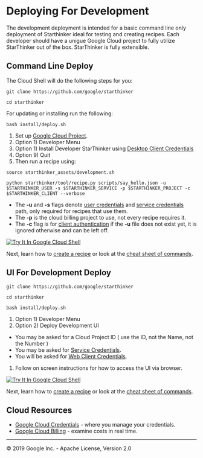 # Deploying For Development

The development deployment is intended for a basic command line only deployment of Starthinker ideal
for testing and creating recipes.  Each developer should have a unigue Google Cloud project to fully
utilize StarThinker out of the box.  StarThinker is fully extensible.

## Command Line Deploy
The Cloud Shell will do the following steps for you:
```
git clone https://github.com/google/starthinker
```
```
cd starthinker
```

For updating or installing run the following:
```
bash install/deploy.sh
```

1. Set up [Google Cloud Project](https://github.com/google/starthinker/blob/master/tutorials/cloud_project.md).
1. Option 1) Developer Menu
1. Option 1) Install Developer StarThinker using [Desktop Client Credentials](https://github.com/google/starthinker/blob/master/tutorials/cloud_client_installed.md)
1. Option 9) Quit
1. Then run a recipe using:
```
source starthinker_assets/development.sh
```
```
python starthinker/tool/recipe.py scripts/say_hello.json -u $STARTHINKER_USER -s $STARTHINKER_SERVICE -p $STARTHINKER_PROJECT -c $STARTHINKER_CLIENT --verbose
```

  - The **-u** and **-s** flags denote [user credentials](https://github.com/google/starthinker/blob/master/tutorials/deploy_commandline.md#optional-setup-user-credentials) and [service credentials](cloud_service.md) path, only required for recipes that use them.
  - The **-p** is the cloud billing project to use, not every recipe requires it.
  - The **-c** flag is for [client authentication](cloud_client_installed.md) if the **-u** file does not exist yet, it is ignored otherwise and can be left off.

[![Try It In Google Cloud Shell](http://gstatic.com/cloudssh/images/open-btn.svg)](https://console.cloud.google.com/cloudshell/editor?cloudshell_git_repo=https%3A%2F%2Fgithub.com%2Fgoogle%2Fstarthinker&cloudshell_tutorial=README.md)

Next, learn how to [create a recipe](recipe.md) or look at the [cheat sheet of commands](cheat_sheet.md).

## UI For Development Deploy

```
git clone https://github.com/google/starthinker
```
```
cd starthinker
```
```
bash install/deploy.sh
```

1. Option 1) Developer Menu
1. Option 2) Deploy Development UI
  - You may be asked for a Cloud Project ID ( use the ID, not the Name, not the Number )
  - You may be asked for [Service Credentials](cloud_service.md).
  - You will be asked for [Web Client Credentials](cloud_client_web.md).
1. Follow on screen instructions for how to access the UI via browser.


[![Try It In Google Cloud Shell](http://gstatic.com/cloudssh/images/open-btn.svg)](https://console.cloud.google.com/cloudshell/editor?cloudshell_git_repo=https%3A%2F%2Fgithub.com%2Fgoogle%2Fstarthinker&cloudshell_tutorial=tutorials/deploy_developer.md)

Next, learn how to [create a recipe](recipe.md) or look at the [cheat sheet of commands](cheat_sheet.md).

## Cloud Resources

  - [Google Cloud Credentials](https://console.cloud.google.com/apis/credentials) - where you manage your credentials.
  - [Google Cloud Billing](https://console.cloud.google.com/billing/linkedaccount) - examine costs in real time.


---
&copy; 2019 Google Inc. - Apache License, Version 2.0
